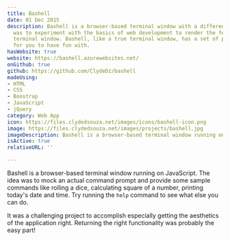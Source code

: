 ```yaml
---
title: Bashell
date: 01 Dec 2015
description: Bashell is a browser-based terminal window with a difference. The aim
  was to experiment with the basics of web development to render the feel of a true
  terminal window. Bashell, like a true terminal window, has a set of predefined commands
  for you to have fun with.
hasWebsite: true
website: https://bashell.azurewebsites.net/
onGithub: true
github: https://github.com/ClydeDz/bashell
madeUsing:
- HTML
- CSS
- Boostrap
- JavaScript
- jQuery
category: Web App
icon: https://files.clydedsouza.net/images/icons/bashell-icon.png
image: https://files.clydedsouza.net/images/projects/bashell.jpg
imageDescription: Bashell is a browser-based terminal window running on JavaScript
isActive: true 
relativeURL: ''

---
```

Bashell is a browser-based terminal window running on JavaScript. The idea was to mock an actual command prompt and provide some sample commands like rolling a dice, calculating square of a number, printing today's date and time. Try running the `help` command to see what else you can do. 

It was a challenging project to accomplish especially getting the aesthetics of the application right. Returning the right functionality was probably the easy part!